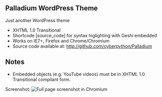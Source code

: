 Palladium WordPress Theme
-------------------------

Just another WordPress theme

 * XHTML 1.0 Transitional
 * Shortcode \[source_code\] for syntax higlighting with Geshi embedded
 * Works on IE7+, Firefox and Chrome/Chromium
 * Source code available at: http://github.com/cyberpython/Palladium

Notes
-----

 * Embedded objects (e.g. YouTube videos) must be in XHTML 1.0 Transitional compilant form.

Screenshot:
![Full page screenshot in Chromium](http://img849.imageshack.us/img849/5519/screenshotchromiumfullp.png)

